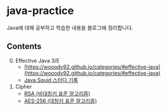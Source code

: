 # java-practice

Java에 대해 공부하고 학습한 내용을 블로그에 정리합니다.



## Contents

0. Effective Java 3/E
   - [https://wooody92.github.io/categories/#effective-java](https://wooody92.github.io/categories/#effective-java)
   - [Java Squid 스터디 기록](https://github.com/java-squid/effective-java/issues)
1. Cipher
   - [RSA (비대칭키 표준 알고리즘)](https://github.com/wooody92/java-practice/tree/master/01.%20Cipher/src/main/java/rsa)
   - [AES-256 (대칭키 표준 알고리즘)]()

